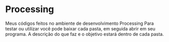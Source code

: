 # Processing
Meus códigos feitos no ambiente de desenvolvimento Processing
Para testar ou utilizar você pode baixar cada pasta, em seguida abrir em seu programa.
A descrição do que faz e o objetivo estará dentro de cada pasta.
